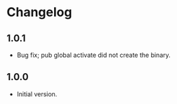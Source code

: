 # Changelog

## 1.0.1

- Bug fix; pub global activate did not create the binary.

## 1.0.0

- Initial version.